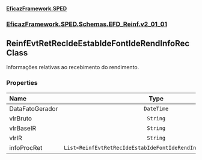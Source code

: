 #### [EficazFramework.SPED](EficazFrameworkSPED.md 'EficazFramework SPED')
### [EficazFramework.SPED.Schemas.EFD_Reinf.v2_01_01](EficazFramework.SPED.Schemas.EFD_Reinf.v2_01_01.md 'EficazFramework.SPED.Schemas.EFD_Reinf.v2_01_01')

## ReinfEvtRetRecIdeEstabIdeFontIdeRendInfoRec Class

Informações relativas ao recebimento do rendimento.
### Properties

| Name | Type | |
| :--- | :---: | :--- |
| DataFatoGerador | `DateTime` |  |
| vlrBruto | `String` |  |
| vlrBaseIR | `String` |  |
| vlrIR | `String` |  |
| infoProcRet | `List<ReinfEvtRetRecIdeEstabIdeFontIdeRendInfoRecInfoProcRet>` |  |
